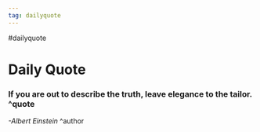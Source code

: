 ```yaml
---
tag: dailyquote
---
```


#dailyquote

# Daily Quote

### If you are out to describe the truth, leave elegance to the tailor. ^quote
*-Albert Einstein* ^author

